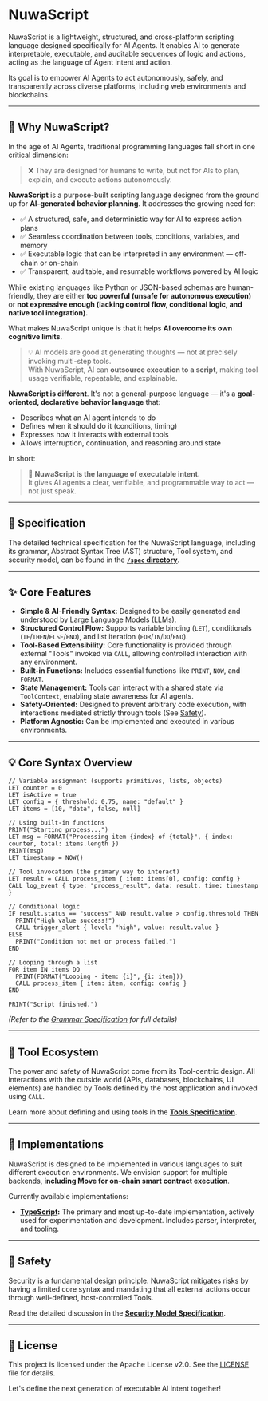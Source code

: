 # NuwaScript

NuwaScript is a lightweight, structured, and cross-platform scripting language designed specifically for AI Agents. It enables AI to generate interpretable, executable, and auditable sequences of logic and actions, acting as the language of Agent intent and action.

Its goal is to empower AI Agents to act autonomously, safely, and transparently across diverse platforms, including web environments and blockchains.

---

## 🧭 Why NuwaScript?

In the age of AI Agents, traditional programming languages fall short in one critical dimension:

> ❌ They are designed for humans to write, but not for AIs to plan, explain, and execute actions autonomously.

**NuwaScript** is a purpose-built scripting language designed from the ground up for **AI-generated behavior planning**. It addresses the growing need for:

- ✅ A structured, safe, and deterministic way for AI to express action plans  
- ✅ Seamless coordination between tools, conditions, variables, and memory  
- ✅ Executable logic that can be interpreted in any environment — off-chain or on-chain  
- ✅ Transparent, auditable, and resumable workflows powered by AI logic

While existing languages like Python or JSON-based schemas are human-friendly, they are either **too powerful (unsafe for autonomous execution)** or **not expressive enough (lacking control flow, conditional logic, and native tool integration).**

What makes NuwaScript unique is that it helps **AI overcome its own cognitive limits**.

> 💡 AI models are good at generating thoughts — not at precisely invoking multi-step tools.  
> With NuwaScript, AI can **outsource execution to a script**, making tool usage verifiable, repeatable, and explainable.

**NuwaScript is different**. It's not a general-purpose language — it's a **goal-oriented, declarative behavior language** that:

- Describes what an AI agent intends to do  
- Defines when it should do it (conditions, timing)  
- Expresses how it interacts with external tools  
- Allows interruption, continuation, and reasoning around state

In short:  
> 🧠 **NuwaScript is the language of executable intent.**  
> It gives AI agents a clear, verifiable, and programmable way to act — not just speak.

---

## 📜 Specification

The detailed technical specification for the NuwaScript language, including its grammar, Abstract Syntax Tree (AST) structure, Tool system, and security model, can be found in the [**`/spec` directory**](./spec/README.md).

---

## ✨ Core Features

*   **Simple & AI-Friendly Syntax:** Designed to be easily generated and understood by Large Language Models (LLMs).
*   **Structured Control Flow:** Supports variable binding (`LET`), conditionals (`IF`/`THEN`/`ELSE`/`END`), and list iteration (`FOR`/`IN`/`DO`/`END`).
*   **Tool-Based Extensibility:** Core functionality is provided through external "Tools" invoked via `CALL`, allowing controlled interaction with any environment.
*   **Built-in Functions:** Includes essential functions like `PRINT`, `NOW`, and `FORMAT`.
*   **State Management:** Tools can interact with a shared state via `ToolContext`, enabling state awareness for AI agents.
*   **Safety-Oriented:** Designed to prevent arbitrary code execution, with interactions mediated strictly through tools (See [Safety](#safety)).
*   **Platform Agnostic:** Can be implemented and executed in various environments.

---

## 💡 Core Syntax Overview

```nuwa
// Variable assignment (supports primitives, lists, objects)
LET counter = 0
LET isActive = true
LET config = { threshold: 0.75, name: "default" }
LET items = [10, "data", false, null]

// Using built-in functions
PRINT("Starting process...")
LET msg = FORMAT("Processing item {index} of {total}", { index: counter, total: items.length })
PRINT(msg)
LET timestamp = NOW()

// Tool invocation (the primary way to interact)
LET result = CALL process_item { item: items[0], config: config }
CALL log_event { type: "process_result", data: result, time: timestamp }

// Conditional logic
IF result.status == "success" AND result.value > config.threshold THEN
  PRINT("High value success!")
  CALL trigger_alert { level: "high", value: result.value }
ELSE
  PRINT("Condition not met or process failed.")
END

// Looping through a list
FOR item IN items DO
  PRINT(FORMAT("Looping - item: {i}", {i: item}))
  CALL process_item { item: item, config: config }
END

PRINT("Script finished.")
```
*(Refer to the [Grammar Specification](./spec/grammar.md) for full details)*

---

## 🧰 Tool Ecosystem

The power and safety of NuwaScript come from its Tool-centric design. All interactions with the outside world (APIs, databases, blockchains, UI elements) are handled by Tools defined by the host application and invoked using `CALL`.

Learn more about defining and using tools in the [**Tools Specification**](./spec/tools.md).

---

## 🚀 Implementations

NuwaScript is designed to be implemented in various languages to suit different execution environments. We envision support for multiple backends, **including Move for on-chain smart contract execution**.

Currently available implementations:

*   **[TypeScript](./implementations/typescript/README.md):** The primary and most up-to-date implementation, actively used for experimentation and development. Includes parser, interpreter, and tooling.

---

## 🚧 Safety

Security is a fundamental design principle. NuwaScript mitigates risks by having a limited core syntax and mandating that all external actions occur through well-defined, host-controlled Tools.

Read the detailed discussion in the [**Security Model Specification**](./spec/security.md).

---

## 📜 License

This project is licensed under the Apache License v2.0. See the [LICENSE](../LICENSE) file for details.

Let's define the next generation of executable AI intent together!
